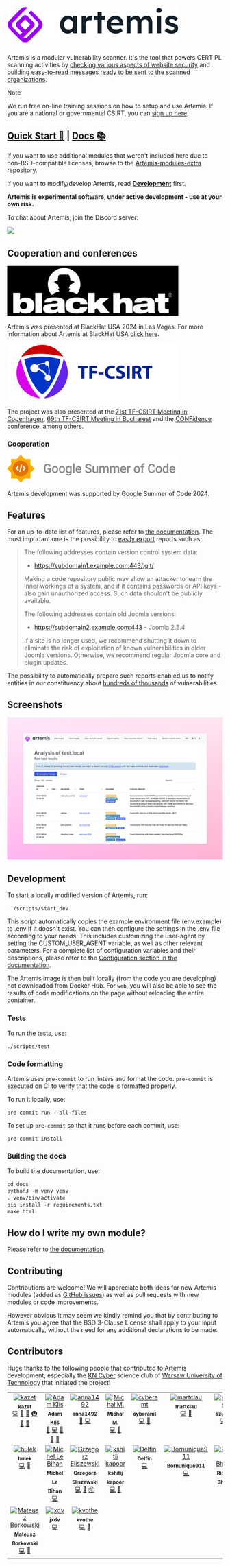<h1>
    <picture>
        <source media="(prefers-color-scheme: dark)" srcset="static/images/logo_dark.png">
        <img alt="logo" width="400px" src="static/images/logo.png">
    </picture>
</h1>

Artemis is a modular vulnerability scanner. It's the tool that powers CERT PL scanning activities by
[checking various aspects of website security](https://artemis-scanner.readthedocs.io/en/latest/features.html)
and [building easy-to-read messages ready to be sent to the scanned organizations](https://artemis-scanner.readthedocs.io/en/latest/generating-reports.html).

> [!NOTE]
> We run free on-line training sessions on how to setup and use Artemis. If you are a national or governmental CSIRT, you can [sign up here](https://cert.pl/artemis-trainings).

## [Quick Start 🔨](https://artemis-scanner.readthedocs.io/en/latest/quick-start.html) | [Docs 📚](https://artemis-scanner.readthedocs.io/en/latest/)

If you want to use additional modules that weren't included here due to non-BSD-compatible licenses, browse to the [Artemis-modules-extra](https://github.com/CERT-Polska/Artemis-modules-extra) repository.

If you want to modify/develop Artemis, read **[Development](#development)** first.

**Artemis is experimental software, under active development - use at your own risk.**

To chat about Artemis, join the Discord server:

[![](https://dcbadge.vercel.app/api/server/GfUW4mZmy9)](https://discord.gg/GfUW4mZmy9)

## Cooperation and conferences
<p style="margin-bottom: 0">
    <img alt="BlackHat" src="static/images/blackhat.png">
</p>

Artemis was presented at BlackHat USA 2024 in Las Vegas. For more information about Artemis at BlackHat USA [click here](https://www.blackhat.com/us-24/arsenal/schedule/index.html#artemis-modular-vulnerability-scanner-with-automatic-report-generation-39372).

<p style="margin-bottom: 0">
    <img alt="BlackHat" src="static/images/tf_csirt.png">
</p>

The project was also presented at the [71st TF-CSIRT Meeting in Copenhagen](https://tf-csirt.org/tf-csirt/meetings/71st/), [69th TF-CSIRT Meeting in Bucharest](https://tf-csirt.org/tf-csirt/meetings/69th/) and the [CONFidence](https://confidence-conference.org/) conference, among others.

### Cooperation
![Google Summer of Code](static/images/gsoc.png)

Artemis development was supported by Google Summer of Code 2024.

## Features
For an up-to-date list of features, please refer to [the documentation](https://artemis-scanner.readthedocs.io/en/latest/features.html).
The most important one is the possibility to [easily export](https://artemis-scanner.readthedocs.io/en/latest/generating-reports.html) reports such as:

> The following addresses contain version control system data:
>
> - https://subdomain1.example.com:443/.git/
>
> Making a code repository public may allow an attacker to learn the inner workings of a system, and if it contains passwords or API keys - also gain unauthorized access. Such data shouldn't be publicly available.
>
> The following addresses contain old Joomla versions:
>
> - https://subdomain2.example.com:443 - Joomla 2.5.4
>
> If a site is no longer used, we recommend shutting it down to eliminate the risk of exploitation of known vulnerabilities in older Joomla versions. Otherwise, we recommend regular Joomla core and plugin updates.

The possibility to automatically prepare such reports enabled us to notify entities in our constituency about [hundreds of thousands](https://cert.pl/en/posts/2024/01/artemis-security-scanner/) of vulnerabilities.

## Screenshots
![Artemis - scan](.github/screenshots/scan.png)

<a name="development"></a>
## Development
To start a locally modified version of Artemis, run:
```commandline
 ./scripts/start_dev
```
This script automatically copies the example environment file (env.example) to .env if it doesn't exist. You can then configure the settings in the .env file according to your needs. This includes customizing the user-agent by setting the CUSTOM_USER_AGENT variable, as well as other relevant parameters. For a complete list of configuration variables and their descriptions, please refer to the [Configuration section in the documentation](https://artemis-scanner.readthedocs.io/en/latest/user-guide/configuration.html).

The Artemis image is then built locally (from the code you are developing) not downloaded from Docker Hub.
For `web`, you will also be able to see the results of code modifications on the page without reloading the entire container.

### Tests
To run the tests, use:

```console
./scripts/test
```

### Code formatting
Artemis uses `pre-commit` to run linters and format the code.
`pre-commit` is executed on CI to verify that the code is formatted properly.

To run it locally, use:

```console
pre-commit run --all-files
```

To set up `pre-commit` so that it runs before each commit, use:

```console
pre-commit install
```

### Building the docs

To build the documentation, use:

```console
cd docs
python3 -m venv venv
. venv/bin/activate
pip install -r requirements.txt
make html
```

## How do I write my own module?

Please refer to [the documentation](https://artemis-scanner.readthedocs.io/en/latest/user-guide/writing-a-module.html).

## Contributing
Contributions are welcome! We will appreciate both ideas for new Artemis modules (added as [GitHub issues](https://github.com/CERT-Polska/Artemis/issues)) as well as pull requests with new modules or code improvements.

However obvious it may seem we kindly remind you that by contributing to Artemis you agree that the BSD 3-Clause License shall apply to your input automatically, without the need for any additional declarations to be made.

## Contributors
Huge thanks to the following people that contributed to Artemis development, especially the [KN Cyber](https://kncyber.pl/) science club of [Warsaw University of Technology](https://pw.edu.pl) that initiated the project!


<!-- ALL-CONTRIBUTORS-LIST:START - Do not remove or modify this section -->
<!-- prettier-ignore-start -->
<!-- markdownlint-disable -->
<table>
  <tbody>
    <tr>
      <td align="center" valign="top" width="14.28%"><a href="https://github.com/kazet"><img src="https://avatars.githubusercontent.com/u/1233067?v=4?s=100" width="100px;" alt="kazet"/><br /><sub><b>kazet</b></sub></a><br /><a href="https://github.com/CERT-Polska/Artemis/commits?author=kazet" title="Code">💻</a> <a href="https://github.com/CERT-Polska/Artemis/commits?author=kazet" title="Documentation">📖</a> <a href="#ideas-kazet" title="Ideas, Planning, & Feedback">🤔</a> <a href="#infra-kazet" title="Infrastructure (Hosting, Build-Tools, etc)">🚇</a> <a href="https://github.com/CERT-Polska/Artemis/pulls?q=is%3Apr+reviewed-by%3Akazet" title="Reviewed Pull Requests">👀</a> <a href="#talk-kazet" title="Talks">📢</a></td>
      <td align="center" valign="top" width="14.28%"><a href="https://github.com/BonusPlay"><img src="https://avatars.githubusercontent.com/u/8405359?v=4?s=100" width="100px;" alt="Adam Kliś"/><br /><sub><b>Adam Kliś</b></sub></a><br /><a href="#question-BonusPlay" title="Answering Questions">💬</a> <a href="https://github.com/CERT-Polska/Artemis/commits?author=BonusPlay" title="Code">💻</a> <a href="#ideas-BonusPlay" title="Ideas, Planning, & Feedback">🤔</a> <a href="https://github.com/CERT-Polska/Artemis/pulls?q=is%3Apr+reviewed-by%3ABonusPlay" title="Reviewed Pull Requests">👀</a> <a href="#talk-BonusPlay" title="Talks">📢</a></td>
      <td align="center" valign="top" width="14.28%"><a href="https://github.com/anna1492"><img src="https://avatars.githubusercontent.com/u/142449177?v=4?s=100" width="100px;" alt="anna1492"/><br /><sub><b>anna1492</b></sub></a><br /><a href="https://github.com/CERT-Polska/Artemis/issues?q=author%3Aanna1492" title="Bug reports">🐛</a> <a href="https://github.com/CERT-Polska/Artemis/commits?author=anna1492" title="Code">💻</a></td>
      <td align="center" valign="top" width="14.28%"><a href="https://github.com/ELOOLE"><img src="https://avatars.githubusercontent.com/u/75997374?v=4?s=100" width="100px;" alt="Michał M."/><br /><sub><b>Michał M.</b></sub></a><br /><a href="https://github.com/CERT-Polska/Artemis/commits?author=ELOOLE" title="Code">💻</a> <a href="#ideas-ELOOLE" title="Ideas, Planning, & Feedback">🤔</a></td>
      <td align="center" valign="top" width="14.28%"><a href="https://github.com/cyberamt"><img src="https://avatars.githubusercontent.com/u/154326307?v=4?s=100" width="100px;" alt="cyberamt"/><br /><sub><b>cyberamt</b></sub></a><br /><a href="https://github.com/CERT-Polska/Artemis/commits?author=cyberamt" title="Code">💻</a> <a href="#ideas-cyberamt" title="Ideas, Planning, & Feedback">🤔</a></td>
      <td align="center" valign="top" width="14.28%"><a href="https://github.com/martclau"><img src="https://avatars.githubusercontent.com/u/7753513?v=4?s=100" width="100px;" alt="martclau"/><br /><sub><b>martclau</b></sub></a><br /><a href="https://github.com/CERT-Polska/Artemis/commits?author=martclau" title="Code">💻</a> <a href="#ideas-martclau" title="Ideas, Planning, & Feedback">🤔</a></td>
      <td align="center" valign="top" width="14.28%"><a href="https://github.com/szymsid"><img src="https://avatars.githubusercontent.com/u/26324394?v=4?s=100" width="100px;" alt="szymsid"/><br /><sub><b>szymsid</b></sub></a><br /><a href="https://github.com/CERT-Polska/Artemis/commits?author=szymsid" title="Code">💻</a> <a href="https://github.com/CERT-Polska/Artemis/pulls?q=is%3Apr+reviewed-by%3Aszymsid" title="Reviewed Pull Requests">👀</a></td>
    </tr>
    <tr>
      <td align="center" valign="top" width="14.28%"><a href="https://github.com/bulkowy"><img src="https://avatars.githubusercontent.com/u/25008387?v=4?s=100" width="100px;" alt="bulek"/><br /><sub><b>bulek</b></sub></a><br /><a href="https://github.com/CERT-Polska/Artemis/commits?author=bulkowy" title="Code">💻</a> <a href="https://github.com/CERT-Polska/Artemis/pulls?q=is%3Apr+reviewed-by%3Abulkowy" title="Reviewed Pull Requests">👀</a></td>
      <td align="center" valign="top" width="14.28%"><a href="https://github.com/mimi89999"><img src="https://avatars.githubusercontent.com/u/8530546?v=4?s=100" width="100px;" alt="Michel Le Bihan"/><br /><sub><b>Michel Le Bihan</b></sub></a><br /><a href="https://github.com/CERT-Polska/Artemis/commits?author=mimi89999" title="Code">💻</a></td>
      <td align="center" valign="top" width="14.28%"><a href="https://eliszewski.pl/"><img src="https://avatars.githubusercontent.com/u/565758?v=4?s=100" width="100px;" alt="Grzegorz Eliszewski"/><br /><sub><b>Grzegorz Eliszewski</b></sub></a><br /><a href="https://github.com/CERT-Polska/Artemis/commits?author=es1o" title="Code">💻</a> <a href="#ideas-es1o" title="Ideas, Planning, & Feedback">🤔</a> <a href="#platform-es1o" title="Packaging/porting to new platform">📦</a></td>
      <td align="center" valign="top" width="14.28%"><a href="https://github.com/kshitijk4poor"><img src="https://avatars.githubusercontent.com/u/82637225?v=4?s=100" width="100px;" alt="kshitij kapoor"/><br /><sub><b>kshitij kapoor</b></sub></a><br /><a href="https://github.com/CERT-Polska/Artemis/commits?author=kshitijk4poor" title="Code">💻</a> <a href="#ideas-kshitijk4poor" title="Ideas, Planning, & Feedback">🤔</a></td>
      <td align="center" valign="top" width="14.28%"><a href="https://github.com/DelfinSR"><img src="https://avatars.githubusercontent.com/u/91948384?v=4?s=100" width="100px;" alt="Delfin"/><br /><sub><b>Delfin</b></sub></a><br /><a href="https://github.com/CERT-Polska/Artemis/commits?author=DelfinSR" title="Code">💻</a></td>
      <td align="center" valign="top" width="14.28%"><a href="https://bornunique911.github.io/"><img src="https://avatars.githubusercontent.com/u/69379200?v=4?s=100" width="100px;" alt="Bornunique911"/><br /><sub><b>Bornunique911</b></sub></a><br /><a href="https://github.com/CERT-Polska/Artemis/commits?author=Bornunique911" title="Code">💻</a></td>
      <td align="center" valign="top" width="14.28%"><a href="https://github.com/RasenRhino"><img src="https://avatars.githubusercontent.com/u/53192732?v=4?s=100" width="100px;" alt="Ridham Bhagat"/><br /><sub><b>Ridham Bhagat</b></sub></a><br /><a href="https://github.com/CERT-Polska/Artemis/commits?author=RasenRhino" title="Code">💻</a></td>
    </tr>
    <tr>
      <td align="center" valign="top" width="14.28%"><a href="https://github.com/Matie26"><img src="https://avatars.githubusercontent.com/u/56604997?v=4?s=100" width="100px;" alt="Mateusz Borkowski"/><br /><sub><b>Mateusz Borkowski</b></sub></a><br /><a href="https://github.com/CERT-Polska/Artemis/commits?author=Matie26" title="Code">💻</a> <a href="#ideas-Matie26" title="Ideas, Planning, & Feedback">🤔</a></td>
      <td align="center" valign="top" width="14.28%"><a href="https://github.com/jxdv"><img src="https://avatars.githubusercontent.com/u/138708600?v=4?s=100" width="100px;" alt="jxdv"/><br /><sub><b>jxdv</b></sub></a><br /><a href="https://github.com/CERT-Polska/Artemis/commits?author=jxdv" title="Code">💻</a></td>
      <td align="center" valign="top" width="14.28%"><a href="https://github.com/michalkrzem"><img src="https://avatars.githubusercontent.com/u/24720262?v=4?s=100" width="100px;" alt="kvothe"/><br /><sub><b>kvothe</b></sub></a><br /><a href="https://github.com/CERT-Polska/Artemis/commits?author=michalkrzem" title="Code">💻</a> <a href="#ideas-michalkrzem" title="Ideas, Planning, & Feedback">🤔</a></td>
    </tr>
  </tbody>
</table>

<!-- markdownlint-restore -->
<!-- prettier-ignore-end -->

<!-- ALL-CONTRIBUTORS-LIST:END -->
